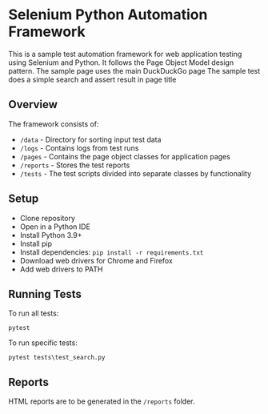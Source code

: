 
# Selenium Python Automation Framework 

This is a sample test automation framework for web application testing using Selenium and Python. It follows the Page Object Model design pattern.
The sample page uses the main DuckDuckGo page
The sample test does a simple search and assert result in page title

## Overview

The framework consists of:

- `/data` - Directory for sorting input test data
- `/logs` - Contains logs from test runs
- `/pages` - Contains the page object classes for application pages
- `/reports` - Stores the test reports
- `/tests` - The test scripts divided into separate classes by functionality


## Setup 

- Clone repository 
- Open in a Python IDE
- Install Python 3.9+
- Install pip
- Install dependencies: `pip install -r requirements.txt` 
- Download web drivers for Chrome and Firefox
- Add web drivers to PATH

## Running Tests

To run all tests:
```
pytest
```

To run specific tests:
```
pytest tests\test_search.py
```


## Reports

HTML reports are to be generated in the `/reports` folder.

